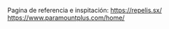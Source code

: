 Pagina de referencia e inspitación: 
                https://repelis.sx/
                https://www.paramountplus.com/home/